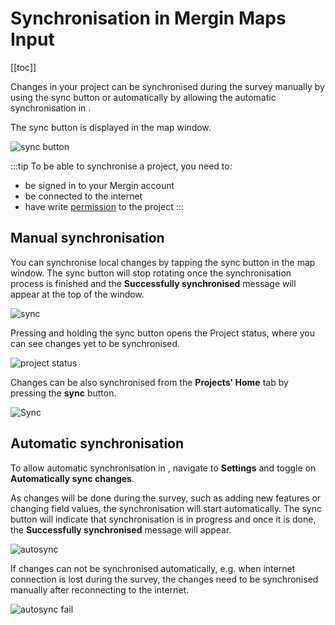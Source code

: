 # Synchronisation in Mergin Maps Input
<Badge text="since Input 1.4.0" type="tip"/>
[[toc]]

Changes in your project can be synchronised during the survey manually by using the sync button or automatically by allowing the automatic synchronisation in <MobileAppName />. 

The sync button is displayed in the map window.

![sync button](../input-autosync.png)

:::tip
To be able to synchronise a project, you need to:
- be signed in to your Mergin account
- be connected to the internet
- have write [permission](../../manage/permissions/) to the project
:::

## Manual synchronisation
You can synchronise local changes by tapping the sync button in the map window. The sync button will stop rotating once the synchronisation process is finished and the **Successfully synchronised** message will appear at the top of the window.

![sync](./sync-success.png)

Pressing and holding the sync button opens the Project status, where you can see changes yet to be synchronised.

![project status](../input-project-status.png)

Changes can be also synchronised from the **Projects' Home** tab by pressing the **sync** button.

![Sync](../../tutorials/mobile/merginmaps-mobile-sync-project.jpg)

## Automatic synchronisation
To allow automatic synchronisation in <MobileAppName />, navigate to **Settings** and toggle on **Automatically sync changes**. 

As changes will be done during the survey, such as adding new features or changing field values, the synchronisation will start automatically. The sync button will indicate that synchronisation is in progress and once it is done, the **Successfully synchronised** message will appear.

![autosync](./autosync-settings.png)

If changes can not be synchronised automatically, e.g. when internet connection is lost during the survey, the changes need to be synchronised manually after reconnecting to the internet. 

![autosync fail](./autosync-fail.png)
